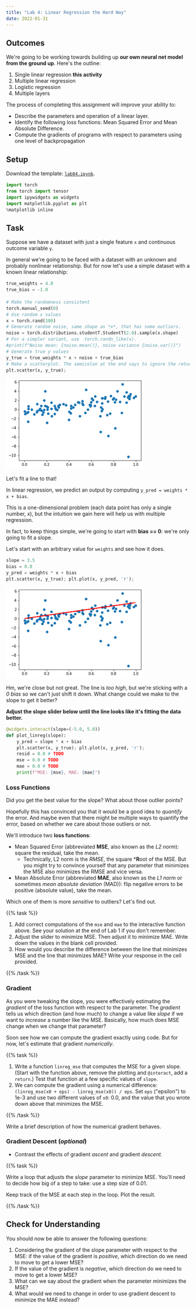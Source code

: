 ```yaml
---
title: "Lab 4: Linear Regression the Hard Way"
date: 2022-01-31
---
```


## Outcomes

We're going to be working towards building up **our own neural net model from the ground up**. Here's the outline:

1. Single linear regression **this activity**
2. Multiple linear regression
3. Logistic regression
4. Multiple layers

The process of completing this assignment will improve your ability to:

- Describe the parameters and operation of a linear layer.
- Identify the following loss functions: Mean Squared Error and Mean Absolute Difference.
- Compute the gradients of programs with respect to parameters using one level of backpropagation

## Setup

Download the template: [`lab04.ipynb`](lab04.ipynb).


```python
import torch
from torch import tensor
import ipywidgets as widgets
import matplotlib.pyplot as plt
%matplotlib inline
```

## Task

Suppose we have a dataset with just a single feature `x` and continuous outcome variable `y`.

In general we're going to be faced with a dataset with an unknown and probably nonlinear relationship. But for now let's use a simple dataset with a known linear relationship:

```python
true_weights = 4.0
true_bias = -1.0

# Make the randomness consistent
torch.manual_seed(0)
# Use random x values
x = torch.rand(100)
# Generate random noise, same shape as *x*, that has some outliers.
noise = torch.distributions.studentT.StudentT(2.0).sample(x.shape)
# For a simpler variant, use  torch.randn_like(x).
#print(f"Noise mean: {noise.mean()}, noise variance {noise.var()}")
# Generate true y values 
y_true = true_weights * x + noise + true_bias
# Make a scatterplot. The semicolon at the end says to ignore the return value.
plt.scatter(x, y_true);
```

    
![png](./lab04-solutions_6_0.png)
    


Let's fit a line to that!

In linear regression, we predict an output by computing `y_pred = weights * x + bias`.

This is a one-dimensional problem (each data point has only a single number, *x*), but the intuition we gain here will help us with multiple regression.

In fact, to keep things simple, we're going to start with **bias == 0**: we're only going to fit a slope.

Let's start with an arbitrary value for `weights` and see how it does.


```python
slope = 3.5
bias = 0.0
y_pred = weights * x + bias
plt.scatter(x, y_true); plt.plot(x, y_pred, 'r');
```


    
![png](./lab04-solutions_8_0.png)
    


Hm, we're close but not great. The line is *too high*, but we're sticking with a *0 bias* so we can't just shift it down. What change could we make to the slope to get it better?

**Adjust the slope slider below until the line looks like it's fitting the data better.**


```python
@widgets.interact(slope=(-5.0, 5.0))
def plot_linreg(slope):
    y_pred = slope * x + bias
    plt.scatter(x, y_true); plt.plot(x, y_pred, 'r');
    resid = 0.0 # TODO
    mse = 0.0 # TODO
    mae = 0.0 # TODO
    print(f"MSE: {mse}, MAE: {mae}")
```


### Loss Functions

Did you get the best value for the slope? What about those outlier points?

Hopefully this has convinced you that it would be a good idea to *quantify* the error. And maybe even that there might be multiple ways to quantify the error, based on whether we care about those outliers or not.

We'll introduce two **loss functions**:

- Mean Squared Error (abbreviated **MSE**, also known as the *L2 norm*): square the residual, take the mean.
  - Technically, L2 norm is the *RMSE*, the square ***R**oot of the MSE. But you might try to convince yourself that any parameter that minimizes the MSE also minimizes the RMSE and vice versa.
- Mean Absolute Error (abbreviated **MAE**, also known as the *L1 norm* or sometimes *mean absolute deviation* (MAD)): flip negative errors to be positive (absolute value), take the mean.

Which one of them is more *sensitive* to outliers? Let's find out.

{{% task %}}

1. Add correct computations of the `mse` and `mae` to the interactive function above. See your solution at the end of Lab 1 if you don't remember.
2. Adjust the slider to minimize MSE. Then adjust it to minimize MAE. Write down the values in the blank cell provided.
3. How would you describe the difference between the line that minimizes MSE and the line that minimizes MAE? Write your response in the cell provided.

{{% /task %}}

### Gradient

As you were tweaking the slope, you were effectively estimating the *gradient* of the loss function with respect to the parameter. The *gradient* tells us which direction (and how much) to change a value like *slope* if we want to *increase* a number like the MSE. Basically, how much does MSE change when we change that parameter?

Soon see how we can compute the gradient exactly using code. But for now, let's estimate that gradient *numerically*.

{{% task %}}

1. Write a function `linreg_mse` that computes the MSE for a given slope. (Start with the function above, remove the plotting and `@interact`, add a `return`.) Test that function at a few specific values of `slope`.
2. We can compute the gradient using a numerical difference: `(linreg_mse(x0 + eps) - linreg_mse(x0)) / eps`. Set `eps` ("epsilon") to 1e-3 and use two different values of `x0`: 0.0, and the value that you wrote down above that minimizes the MSE.

<!--TODO: We need to explain this numerical difference! -->

{{% /task %}}

Write a brief description of how the numerical gradient behaves.

### Gradient Descent (*optional*)

- Contrast the effects of gradient *ascent* and gradient *descent*.

{{% task %}}

Write a loop that adjusts the *slope* parameter to minimize MSE. You'll need to decide how big of a step to take: use a step size of 0.01.

<!-- TODO: Give the algorithm here. -->

Keep track of the MSE at each step in the loop. Plot the result.

{{% /task %}}

## Check for Understanding

You should now be able to answer the following questions:

1. Considering the gradient of the slope parameter with respect to the MSE: if the value of the gradient is *positive*, which direction do we need to move to get a lower MSE?
2. If the value of the gradient is *negative*, which direction do we need to move to get a lower MSE?
3. What can we say about the gradient when the parameter minimizes the MSE?
4. What would we need to change in order to use gradient descent to minimize the MAE instead?
